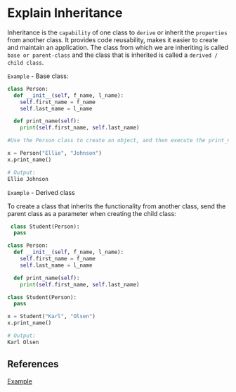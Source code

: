 # Explain Inheritance

Inheritance is the `capability` of one class to `derive` or inherit the `properties` from another class. It provides code reusability, makes it easier to create and maintain an application. The class from which we are inheriting is called `base or parent-class` and the class that is inherited is called a `derived / child class`.

`Example` - Base class:

```python
class Person:
  def __init__(self, f_name, l_name):
    self.first_name = f_name
    self.last_name = l_name

  def print_name(self):
    print(self.first_name, self.last_name)

#Use the Person class to create an object, and then execute the print_name method:

x = Person("Ellie", "Johnson")
x.print_name() 

# Output:
Ellie Johnson
```

`Example` - Derived class

To create a class that inherits the functionality from another class, send the parent class as a parameter when creating the child class:

```python
 class Student(Person):
  pass 
```

```python
class Person:
  def __init__(self, f_name, l_name):
    self.first_name = f_name
    self.last_name = l_name

  def print_name(self):
    print(self.first_name, self.last_name)

class Student(Person):
  pass

x = Student("Karl", "Olsen")
x.print_name()

# Output:
Karl Olsen
```

## References

[]()

[Example](https://www.w3schools.com/python/python_inheritance.asp)

